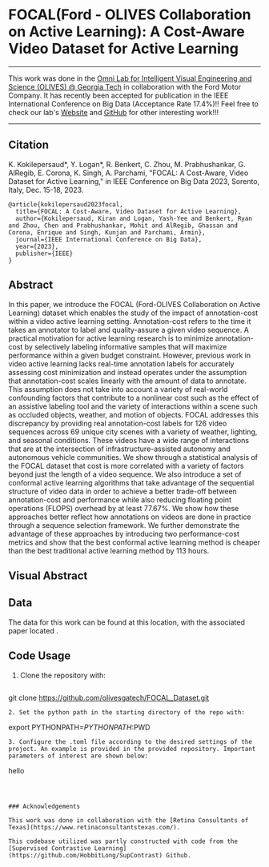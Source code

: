 # FOCAL(Ford - OLIVES Collaboration on Active Learning): A Cost-Aware Video Dataset for Active Learning

***

This work was done in the [Omni Lab for Intelligent Visual Engineering and Science (OLIVES) @ Georgia Tech](https://ghassanalregib.info/) in collaboration with the Ford Motor Company. 
It has recently been accepted for publication in the IEEE International Conference on Big Data (Acceptance Rate 17.4%)!!
Feel free to check our lab's [Website](https://ghassanalregib.info/publications) 
and [GitHub](https://github.com/olivesgatech) for other interesting work!!!

***
## Citation

K. Kokilepersaud*, Y. Logan*, R. Benkert, C. Zhou, M. Prabhushankar, G. AlRegib, E. Corona, K. Singh, A. Parchami, "FOCAL: A Cost-Aware, Video Dataset for Active Learning," in IEEE Conference on Big Data 2023, Sorento, Italy, Dec. 15-18, 2023.
```
@article{kokilepersaud2023focal,
  title={FOCAL: A Cost-Aware, Video Dataset for Active Learning},
  author={Kokilepersaud, Kiran and Logan, Yash-Yee and Benkert, Ryan and Zhou, Chen and Prabhushankar, Mohit and AlRegib, Ghassan and Corona, Enrique and Singh, Kunjan and Parchami, Armin},
  journal={IEEE International Conference on Big Data},
  year={2023},
  publisher={IEEE}
}
```
## Abstract
In this paper, we introduce the FOCAL (Ford-OLIVES Collaboration on Active Learning) dataset which enables the study of the impact of annotation-cost within a video active learning setting. Annotation-cost refers to the time it takes an annotator to label and quality-assure a given video sequence. A practical motivation for active learning research is to minimize annotation-cost by selectively labeling informative samples that will maximize performance within a given budget constraint. However, previous work in video active learning lacks real-time annotation labels for accurately assessing cost minimization and instead operates under the assumption that annotation-cost scales linearly with the amount of data to annotate. This assumption does not take into account a variety of real-world confounding factors that contribute to  a nonlinear cost such as the effect of an assistive labeling tool and the variety of interactions within a scene such as occluded objects, weather, and motion of objects. FOCAL addresses this discrepancy by providing real annotation-cost labels for 126 video sequences across 69 unique city
scenes with a variety of weather,
lighting, and seasonal conditions. These videos have a wide range of interactions that are at the intersection of infrastructure-assisted autonomy and autonomous vehicle communities. We show through a statistical analysis of the FOCAL dataset that cost is more correlated with a variety of factors beyond just the length of a video sequence. We also introduce a set of conformal active learning algorithms that take advantage of the sequential structure of video data in order to achieve a better trade-off between annotation-cost and performance while also reducing floating point operations (FLOPS) overhead by at least 77.67%. We show how these approaches better reflect how annotations on videos are done in practice through a sequence selection framework. We further demonstrate the advantage of these approaches by introducing two performance-cost metrics and show that the best conformal active learning method is cheaper than the best traditional active learning method by 113 hours.  


## Visual Abstract

## Data

The data for this work can be found at this  location, 
with the associated paper located .

## Code Usage

1. Clone the repository with:
   ```
  git clone https://github.com/olivesgatech/FOCAL_Dataset.git
   ```
2. Set the python path in the starting directory of the repo with:
   ```
export PYTHONPATH=$PYTHONPATH:$PWD
```
3. Configure the .toml file according to the desired settings of the project. An example is provided in the provided repository. Important parameters of interest are shown below:
   ```
hello
   ```



### Acknowledgements

This work was done in collaboration with the [Retina Consultants of Texas](https://www.retinaconsultantstexas.com/).

This codebase utilized was partly constructed with code from the [Supervised Contrastive Learning](https://github.com/HobbitLong/SupContrast) Github.
